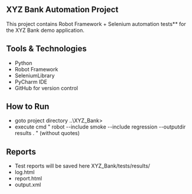 ## XYZ Bank Automation Project
This project contains Robot Framework + Selenium automation tests** for the XYZ Bank demo application.

## Tools & Technologies
- Python 
- Robot Framework
- SeleniumLibrary
- PyCharm IDE
- GitHub for version control

## How to Run
- goto project directory ..\XYZ_Bank>
- execute cmd " robot --include smoke --include regression --outputdir results . " (without quotes)

## Reports
- Test reports will be saved here XYZ_Bank/tests/results/
- log.html
- report.html
- output.xml
